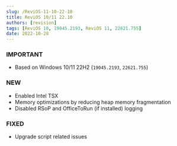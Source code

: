 ```yaml
---
slug: /ReviOS-11-10-22-10
title: ReviOS 10/11 22.10
authors: [revision]
tags: [ReviOS 10, 19045.2193, ReviOS 11, 22621.755]
date: 2022-10-28
---
```


### IMPORTANT
- Based on Windows 10/11 22H2 (`19045.2193`, `22621.755`)

### NEW
- Enabled Intel TSX
- Memory optimizations by reducing heap memory fragmentation
- Disabled RSoP and OfficeToRun (if installed) logging

### FIXED
- Upgrade script related issues